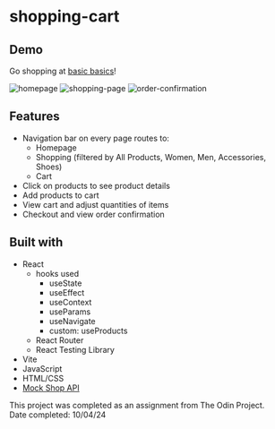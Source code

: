 # shopping-cart

## Demo

Go shopping at [basic basics](https://hannliao-shopping-cart.netlify.app/)!

![homepage](https://github.com/user-attachments/assets/9efc9b4a-7ac5-4e56-b256-11284919844f)
![shopping-page](https://github.com/user-attachments/assets/5807a32a-90f3-4139-ba7b-512e23e1ee9d)
![order-confirmation](https://github.com/user-attachments/assets/50bf7d85-56fa-41c4-89f0-7447a5d12247)

## Features

- Navigation bar on every page routes to:
  - Homepage
  - Shopping (filtered by All Products, Women, Men, Accessories, Shoes)
  - Cart
- Click on products to see product details
- Add products to cart
- View cart and adjust quantities of items
- Checkout and view order confirmation

## Built with

- React
  - hooks used
    - useState
    - useEffect
    - useContext
    - useParams
    - useNavigate
    - custom: useProducts
  - React Router
  - React Testing Library
- Vite
- JavaScript
- HTML/CSS
- [Mock Shop API](https://mock.shop/)

This project was completed as an assignment from The Odin Project.  
Date completed: 10/04/24
